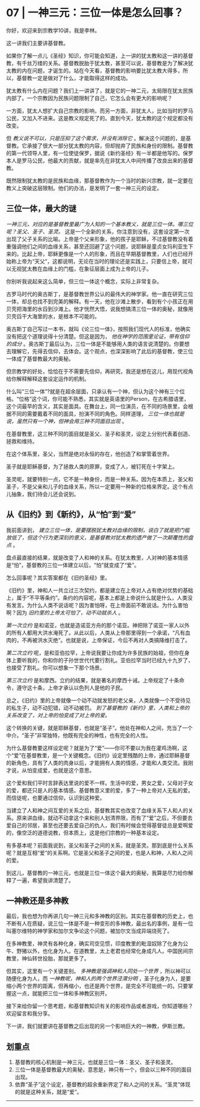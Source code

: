 # 07 | 一神三元：三位一体是怎么回事？

你好，欢迎来到宗教学10讲，我是李林。

这一讲我们主要讲基督教。

如果你了解一点儿《圣经》知识，你可能会知道，上一讲的犹太教和这一讲的基督教，有千丝万缕的关系。基督教脱胎于犹太教，甚至可以说，基督教是为了解决犹太教的内在问题，才诞生的。站在今天看，基督教的影响要比犹太教大得多，所以，基督教一定是做对了什么，才能取得这样的成功。

犹太教有什么内在问题？我们上一讲讲了，就是它的一神二元，太局限在犹太民族内部了。一个宗教因为民族问题限制了自己，它怎么会有更大的影响呢？

一方面，犹太人想扩大自己宗教的影响，而另一方面，非犹太人，比如当时的罗马公民，又加入不进来。这是教义规定死了的。直到今天，犹太教的这个规定都没有改变。

但 *教义说不可以，只是压抑了这个需求，并没有消除它* 。解决这个问题的，是基督教。它承接了很大一部分犹太教的内容，但却抛弃了民族和身份的限制。基督教的第一代领导人里，有一位使徒保罗，据说《新约圣经》有一半都是他写的。保罗本人是罗马公民，他最大的贡献，就是率先在非犹太人中间传播了改良出来的基督教。

既然限制犹太教的是民族和血缘，那基督教作为一个当时的新兴宗教，就一定要在教义上突破这层限制。他们的办法，是发明了一套一神三元的设定。

## 三位一体，最大的谜

 *一神三元，对应的是基督教里最广为人知的一个基本教义，就是三位一体。哪三位呢？圣父、圣子、圣灵。* 这是一个全新的关系，你注意到没有，这套设定第一次出现了父子关系的比喻。上帝是个父亲形象，他的孩子是耶稣，不过基督教没有着重强调他们之间的血缘关系，甚至还回避了这个问题，说耶稣是童贞女玛利亚生下来的。比起上帝，耶稣更像是一个人的形象，而且在早期基督教里，人们也已经开始称上帝为“天父”，这都说明，无论在当时的理论还是实践上，只要信上帝，就可以无视犹太教在血缘上的门槛，在象征层面上成为上帝的儿子。

你别听我说起来这么简单，但三位一体这个概念，实际上非常复杂。

古罗马时代的奥古斯丁，是基督教世界公认的最伟大的神学家。他一直在研究三位一体，却总也找不到完美的解释。有一天，他在沙滩上散步，看到有个小孩正在用贝壳把海里的水舀到沙滩上。他才恍然大悟，说我想搞清三位一体的奥秘，就像用贝壳舀干大海里的水，是根本不可能的。

奥古斯丁自己写过一本书，就叫《论三位一体》，按照我们现代人的标准，他确实没有把这个道理说得十分清楚。但这是因为， *他在神学的范围里论证，带有信仰的成分* 。奥古斯丁最后认为，三位一体是不能够用人类的语言说清楚的。你要想去理解它，先得去信仰，去体会。这个观点，也深深影响了此后的基督教，使三位一体成了基督教最大的奥秘。

但宗教学的好处，恰恰在于不需要先信仰，再研究，我还是想在这儿，用现代视角给你解释解释这套设定运作的机制。

什么叫“三位一体”?就是在超余层面，只承认有一个神，但认为这个神有三个位格。“位格”这个词，你可能不熟悉，其实就是英语里的Person，在古希腊语里，这个词最早的含义，其实是面具。在舞台上，同一位演员，在不同的场景里，会根据不同的需要戴着不同的面具，扮演不同的角色。同样道理， *三位一体也就是说，虽然只有一个神，但神会用三种不同面目出现* 。

在基督教里，这三种不同的面目就是圣父、圣子和圣灵，设定上分别代表着创造、拯救和维持。

在这个体系里，圣父，当然是绝对永恒的存在，他创造了和掌管着世界。

圣子就是耶稣基督，为了拯救人类的原罪，变成了人，被钉死在十字架上。

圣灵呢，就要特别一点，它不是一种身份，而是一种关系。因为在本质上，圣父和圣子，不是父亲和儿子的血缘关系，所以一定要用一种新的位格来界定。这个有点儿抽象，我们待会儿还会说到。

## 从《旧约》到《新约》，从“怕”到“爱”

我前面讲到， *建立三位一体，是要摆脱犹太教对血缘的限制，说白了就是把门槛放低了，但这个行为更深刻的意义，是基督教对犹太教的遗产做了一次颠覆性的盘点* 。

盘点最直接的结果，就是改变了人和神的关系。在犹太教里，人对神的基本情感是“怕”，基督教的三位一体建立以后，“怕”就变成了“爱”。

怎么回事呢？其实答案都在《旧约圣经》里。

《旧约》里，神和人一共立过三次契约，都是建立在上帝对人占有绝对优势的基础上，属于“不平等条约”。条约的内容呢，基本上都是上帝说什么就是什么，人类没有发言。为什么人类不说话呢？因为害怕呀，在上帝面前不敢说话。为什么害怕啊？因为 *旧约里的上帝太可怕了，动不动就杀人* 。

 *第一次立约* 是和诺亚，也就是造诺亚方舟的那个诺亚。神把除了诺亚一家人以外的所有人都用大洪水淹死了。从此以后，人类从上帝那里得到一个承诺，“凡有血肉的，不再被洪水灭绝”。也就是说，上帝保证，今后不再对人类搞降维打击了。

 *第二次立约* 呢，是和亚伯拉罕，上帝说我要让你成为许多民族的始祖，但你在身体上要听我的，你和你的子孙世世代代要行割礼。亚伯拉罕当时已经九十九岁了，也接受了割礼。你可以想象一下那个场景。

 *第三次立约* 是和摩西。立约的结果，就是著名的摩西十诫。上帝规定了十条命令，遵守这十条，上帝才承认以色列人是他的子民。

总之，《旧约》里的上帝就像一个动不动就发怒的老父亲，人类就像一个不受待见的私生子，动不动犯错，动不动被罚。 *到了基督教的《新约》里，人类和上帝的关系改变了，对上帝的怕变成了对上帝的爱。*

这个转换的关键，就是耶稣基督，也就是“圣子”。他处在神和人之间，充当了一个中介。“圣子”非常独特，他既有完全的神性，也有完全的人性。

为什么基督教要这样设定呢？就是为了“爱”——你可不要以为我在灌鸡汤啊，这个“爱”在基督教里，是一个关键概念。《旧约》设定里残酷的上帝，通过耶稣基督的新角色，具有了人类的肉身以后，才能拥有人类的情感，才能和人类交流。我刚才说，从怕变成爱，也就是这个意思。

这个爱和我们平时言辞表达里说的爱不一样。生活中的爱，男女之爱，父母对子女的爱，都还只是人的基本情感。基督教意义里的爱，多了一种上帝对人无私的爱。而信徒呢，也要通过信仰，认识到这种爱。

当建立了人和神之间互爱的关系之后，基督教其实也改变了血缘关系下人和人的关系。原来讲血缘，就动不动拿这个来和别人划清界限，而有了“爱”之后，不但要去爱自己的邻居，甚至也还要去爱自己的仇人，我们有时候会觉得基督徒总是爱啊爱的，像空泛的道德说教，但本质上，这是他们宗教的一种基本设定。

有多基本呢？前面我说到，圣父和圣子之间的关系，就是圣灵。那到底是什么关系呢？就是互相“爱”的关系啊。它是圣父和圣子之间的爱，也是人和神，人和人之间的爱。

到这儿，基督教的一神三元，也就是三位一体这个最大的奥秘，我算是尽力给你解释了一遍，希望我讲清楚了。

## 一神教还是多神教

最后，我也想为你再讲几句一神三元和多神教的区别。其实在基督教的历史上，也不断有人在质疑，说三位一体是不是一种变形的多神教，最出名的事例，是有一位叫塞尔维特的神学家和加尔文争论这个问题，被加尔文当成异端烧死了。

在多神教里，神灵有各种化身，确实司空见惯，印度教里的毗湿奴除了化身为公牛、野猪以外，也化身为人。在道教里，太上老君也经常化身成凡人。中国民间宗教里，神仙转世投胎，那就更多了。

但其实，这里有一个关键差别。 *多神教是强调神和人同处一个世界* ，所以神可以随便化身为人，而 *一神教呢，神和人的两个世界泾渭分明* ，圣子化身为人，是要缩小两个世界的距离，但再缩小，也还是两个世界，是完全不可能统一的。只要掌握这一点，就能把三位一体和多神教区别开。

接下来给你留一个思考题，和基督教知识有关的影视作品或者游戏，你知道哪些？ 欢迎留言和我分享。

下一讲，我们就要讲在基督教之后出现的另一个影响巨大的一神教，伊斯兰教。

## 划重点

1. 基督教的核心机制是一神三元，也就是三位一体：圣父、圣子和圣灵。
2. 三位一体是基督教最大的奥秘，意思是，神只有一个，但会以三种不同的面目出现。
3. 依靠“圣子”这个设定，基督教的超余重新界定了和人之间的关系。“圣灵”体现的就是这种关系，就是“爱”。


---
